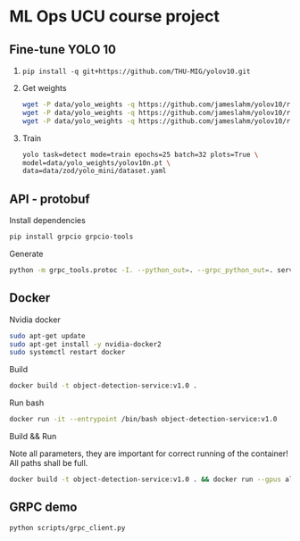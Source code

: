 # ML Ops UCU course project

## Fine-tune YOLO 10

1. `pip install -q git+https://github.com/THU-MIG/yolov10.git`
2. Get weights

   ```bash
   wget -P data/yolo_weights -q https://github.com/jameslahm/yolov10/releases/download/v1.0/yolov10n.pt &&
   wget -P data/yolo_weights -q https://github.com/jameslahm/yolov10/releases/download/v1.0/yolov10s.pt &&
   wget -P data/yolo_weights -q https://github.com/jameslahm/yolov10/releases/download/v1.0/yolov10m.pt
   ```

3. Train

   ```bash
   yolo task=detect mode=train epochs=25 batch=32 plots=True \
   model=data/yolo_weights/yolov10n.pt \
   data=data/zod/yolo_mini/dataset.yaml
   ```

## API - protobuf

Install dependencies

```bash
pip install grpcio grpcio-tools
```

Generate

```bash
python -m grpc_tools.protoc -I. --python_out=. --grpc_python_out=. services/object_detection_service.proto
```

## Docker

Nvidia docker

```bash
sudo apt-get update
sudo apt-get install -y nvidia-docker2
sudo systemctl restart docker
```

Build

```bash
docker build -t object-detection-service:v1.0 .  
```

Run bash

```bash
docker run -it --entrypoint /bin/bash object-detection-service:v1.0
```

Build && Run

Note all parameters, they are important for correct running of the container! All paths shall be full.

```bash
docker build -t object-detection-service:v1.0 . && docker run --gpus all --ipc=host -p 50051:50051 -v $(pwd)/data:/app/data -v $(pwd)/data:/$(pwd)/data -it object-detection-service:v1.0

```

## GRPC demo

```bash
python scripts/grpc_client.py
```
